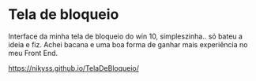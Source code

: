 # Tela de bloqueio
Interface da minha tela de bloqueio do win 10, simpleszinha.. só bateu a ideia e fiz. Achei bacana e uma boa forma de ganhar mais experiência no meu Front End.

https://nikyss.github.io/TelaDeBloqueio/
